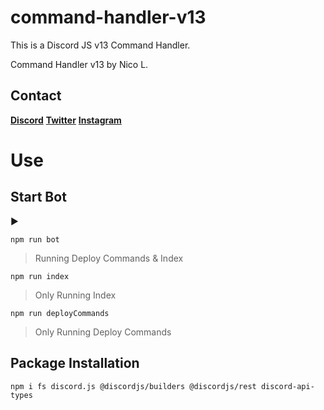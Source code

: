 # command-handler-v13
This is a Discord JS v13 Command Handler.


Command Handler v13
by Nico L.

## Contact
**[Discord](https://discord.gg/sJyV76utga)**
**[Twitter](https://twitter.com/@nilasystemtweet)**
**[Instagram](https://instagram.com/nla.insta)**


# Use 


## Start Bot 
▶ 
```
npm run bot
``` 
> Running Deploy Commands & Index



```
npm run index
``` 
> Only Running Index



```
npm run deployCommands
``` 
> Only Running Deploy Commands

## Package Installation
```
npm i fs discord.js @discordjs/builders @discordjs/rest discord-api-types
```
